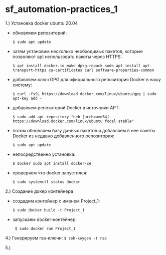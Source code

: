 # sf_automation-practices_1

1.) Установка docker ubuntu 20.04

-  обновляем репозиторий:
    
    ```$ sudo apt update```

-  затем установим несколько необходимых пакетов, которые позволяют apt использовать пакеты через HTTPS:
    
    ```$ apt install docker.io make dpkg-repack sudo apt install apt-transport-https ca-certificates curl software-properties-common```

-  добавляем ключ GPG для официального репозитория Docker в нашу систему: 
    
    ```$ curl -fsSL https://download.docker.com/linux/ubuntu/gpg | sudo apt-key add -```

-  добавляем репозиторий Docker в источники APT: 
    
    ```$ sudo add-apt-repository "deb [arch=amd64] https://download.docker.com/linux/ubuntu focal stable"```

- потом обновляем базу данных пакетов и добавляем в нее пакеты Docker из недавно добавленного репозитория: 
    
    ```$ sudo apt update```

-  непосредственно установка: 
    
    ```$ docker sudo apt install docker-ce```

-  проверяем что docker запустился:
    
    ```$ sudo systemctl status docker```

2.) Создание докер контейнера
 
- создадим контейнер с именем Project_1:
    
    ```$ sudo docker build -t Project_1```

 - запускаем docker-контейнер: 
    
    ``` $ sudo docker run Project_1```

4.) Генерируем rsa-ключи:
  ```$ ssh-keygen -t rsa```

5.)
